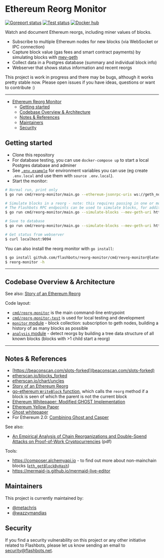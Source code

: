 # Ethereum Reorg Monitor

[![Goreport status](https://goreportcard.com/badge/github.com/flashbots/reorg-monitor)](https://goreportcard.com/report/github.com/flashbots/reorg-monitor)
[![Test status](https://github.com/flashbots/reorg-monitor/workflows/Checks/badge.svg)](https://github.com/flashbots/reorg-monitor/actions?query=workflow%3A%22Checks%22)
[![Docker hub](https://badgen.net/docker/size/flashbots/reorg-monitor?icon=docker&label=image)](https://hub.docker.com/r/flashbots/reorg-monitor/tags)

Watch and document Ethereum reorgs, including miner values of blocks.

* Subscribe to multiple Ethereum nodes for new blocks (via WebSocket or IPC connection)
* Capture block value (gas fees and smart contract payments) by simulating blocks with [mev-geth](https://github.com/flashbots/mev-geth/)
* Collect data in a Postgres database (summary and individual block info)
* Webserver that shows status information and recent reorgs

This project is work in progress and there may be bugs, although it works pretty stable now.
Please open issues if you have ideas, questions or want to contribute :)

---

<!-- TOC -->
* [Ethereum Reorg Monitor](#ethereum-reorg-monitor)
  * [Getting started](#getting-started)
  * [Codebase Overview & Architecture](#codebase-overview--architecture)
  * [Notes & References](#notes--references)
  * [Maintainers](#maintainers)
  * [Security](#security)
<!-- TOC -->

## Getting started

* Clone this repository
* For database testing, you can use `docker-compose up` to start a local Postgres database and adminer
* See [`.env.example`](https://github.com/flashbots/reorg-monitor/blob/master/.env.example) for environment variables you can use (eg create `.env.local` and use them with `source .env.local`).
* Start the monitor:


```bash
# Normal run, print only
$ go run cmd/reorg-monitor/main.go --ethereum-jsonrpc-uris ws://geth_node:8546

# Simulate blocks in a reorg - note: this requires passing in one or more RPC endpoints that support eth_callBundle API
# The Flashbots RPC endpoints can be used to simulate blocks, for additional details see: https://docs.flashbots.net/flashbots-auction/searchers/advanced/rpc-endpoint#bundle-relay-urls
$ go run cmd/reorg-monitor/main.go --simulate-blocks --mev-geth-uri https://relay.flashbots.net --ethereum-jsonrpc-uris ws://geth_node:8546

# Save to database
$ go run cmd/reorg-monitor/main.go --simulate-blocks --mev-geth-uri https://relay.flashbots.net --postgres-dsn ${POSTGRES_DSN_HERE} --ethereum-jsonrpc-uris ws://geth_node:8546

# Get status from webserver
$ curl localhost:9094
```

You can also install the reorg monitor with `go install`:

```bash
$ go install github.com/flashbots/reorg-monitor/cmd/reorg-monitor@latest
$ reorg-monitor -h
```

---

## Codebase Overview & Architecture

See also: [Story of an Ethereum Reorg](https://docs.google.com/presentation/d/1ZHJp2HFOFeZxQAyPETRvcXW0oSOkZHAUhm7G-MoYyoQ/edit?usp=sharing)

Code layout:

* [`cmd/reorg-monitor`](https://github.com/flashbots/reorg-monitor/blob/master/cmd/reorg-monitor/main.go) is the main command-line entrypoint
* [`cmd/reorg-monitor-test`](https://github.com/flashbots/reorg-monitor/blob/master/cmd/reorg-monitor-test/main.go) is used for local testing and development
* [`monitor` module](https://github.com/flashbots/reorg-monitor/tree/master/monitor) - block collection: subscription to geth nodes, building a history of as many blocks as possible
* [`analysis` module](https://github.com/flashbots/reorg-monitor/tree/master/analysis) - detect reorgs by building a tree data structure of all known blocks (blocks with >1 child start a reorg)

---

## Notes & References

* [https://beaconscan.com/slots-forked](beaconscan.com/slots-forked)
* [etherscan.io/blocks_forked](https://etherscan.io/blocks_forked)
* [etherscan.io/chart/uncles](https://etherscan.io/chart/uncles)
* [Story of an Ethereum Reorg](https://docs.google.com/presentation/d/1ZHJp2HFOFeZxQAyPETRvcXW0oSOkZHAUhm7G-MoYyoQ/edit?usp=sharing)
* [go-ethereum `WriteBlock` function](https://github.com/ethereum/go-ethereum/blob/525116dbff916825463931361f75e75e955c12e2/core/blockchain.go#L860), which calls the `reorg` method if a block is seen of which the parent is not the current block
* [Ethereum Whitepaper: Modified GHOST Implementation](https://ethereum.org/en/whitepaper/#modified-ghost-implementation)
* [Ethereum Yellow Paper](https://ethereum.github.io/yellowpaper/paper.pdf)
* [Ghost whitepaper](https://eprint.iacr.org/2013/881.pdf)
* For Ethereum 2.0: [Combining Ghost and Casper](https://arxiv.org/abs/2003.03052)

See also:

* [An Empirical Analysis of Chain Reorganizations and Double-Spend Attacks on Proof-of-Work Cryptocurrencies](https://static1.squarespace.com/static/59aae5e9a803bb10bedeb03e/t/5f08d13a1cd5592cb330a0d0/1594413374526/LovejoyJamesP-meng-eecs-2020.pdf) (pdf)

Tools:

* https://composer.alchemyapi.io - to find out more about non-mainchain blocks ([`eth_getBlockByHash`](https://composer.alchemyapi.io/?composer_state=%7B%22chain%22%3A0%2C%22network%22%3A0%2C%22methodName%22%3A%22eth_getBlockByHash%22%2C%22paramValues%22%3A%5B%22YOUR_BLOCK_HASH_HERE%22%2Ctrue%5D%7D))
* https://mermaid-js.github.io/mermaid-live-editor

## Maintainers

This project is currently maintained by:

* [@metachris](https://twitter.com/metachris)
* [@wazzymandias](https://twitter.com/wazzymandias)

## Security

If you find a security vulnerability on this project or any other initiative related to Flashbots, please let us know sending an email to security@flashbots.net.
